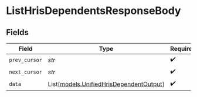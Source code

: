 # ListHrisDependentsResponseBody


## Fields

| Field                                                                              | Type                                                                               | Required                                                                           | Description                                                                        |
| ---------------------------------------------------------------------------------- | ---------------------------------------------------------------------------------- | ---------------------------------------------------------------------------------- | ---------------------------------------------------------------------------------- |
| `prev_cursor`                                                                      | *str*                                                                              | :heavy_check_mark:                                                                 | N/A                                                                                |
| `next_cursor`                                                                      | *str*                                                                              | :heavy_check_mark:                                                                 | N/A                                                                                |
| `data`                                                                             | List[[models.UnifiedHrisDependentOutput](../models/unifiedhrisdependentoutput.md)] | :heavy_check_mark:                                                                 | N/A                                                                                |